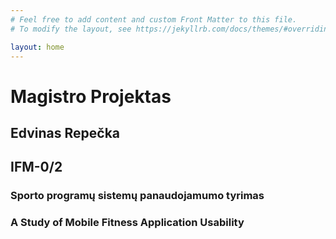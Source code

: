 ```yaml
---
# Feel free to add content and custom Front Matter to this file.
# To modify the layout, see https://jekyllrb.com/docs/themes/#overriding-theme-defaults

layout: home
---
```


# Magistro Projektas

## Edvinas Repečka
## IFM-0/2

### Sporto programų sistemų panaudojamumo tyrimas
### A Study of Mobile Fitness Application Usability
